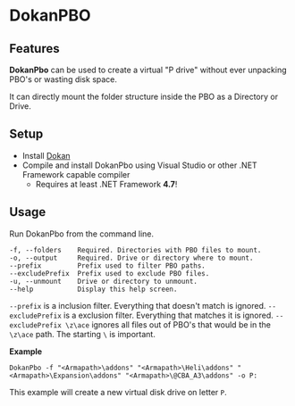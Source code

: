 # DokanPBO

## Features

**DokanPbo** can be used to create a virtual "P drive" without ever unpacking PBO's or wasting disk space.

It can directly mount the folder structure inside the PBO as a Directory or Drive.

## Setup

- Install [Dokan](https://github.com/dokan-dev/dokany/releases)
- Compile and install DokanPbo using Visual Studio or other .NET Framework capable compiler
  - Requires at least .NET Framework **4.7**!

## Usage

Run DokanPbo from the command line.

```
-f, --folders    Required. Directories with PBO files to mount.
-o, --output     Required. Drive or directory where to mount.
--prefix         Prefix used to filter PBO paths.
--excludePrefix  Prefix used to exclude PBO files.
-u, --unmount    Drive or directory to unmount.
--help           Display this help screen.
```

`--prefix` is a inclusion filter. Everything that doesn't match is ignored.
`--excludePrefix` is a exclusion filter. Everything that matches it is ignored.
`--excludePrefix \z\ace` ignores all files out of PBO's that would be in the `\z\ace` path. The starting `\` is important.

**Example**

```
DokanPbo -f "<Armapath>\addons" "<Armapath>\Heli\addons" "<Armapath>\Expansion\addons" "<Armapath>\@CBA_A3\addons" -o P:
```

This example will create a new virtual disk drive on letter `P`.